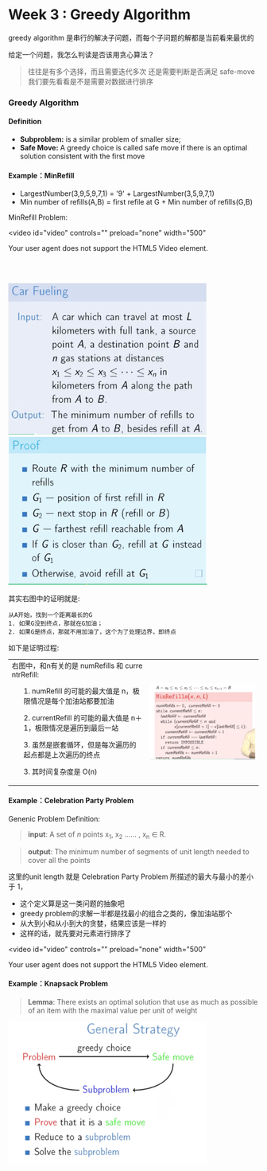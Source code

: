 Week 3  : Greedy Algorithm
======

greedy algorithm 是串行的解决子问题，而每个子问题的解都是当前看来最优的

给定一个问题，我怎么判读是否该用贪心算法？
> 往往是有多个选择，而且需要迭代多次
> 还是需要判断是否满足 safe-move
> 我们要先看看是不是需要对数据进行排序

### Greedy Algorithm
#### Definition

- **Subproblem:** is a similar problem of smaller size;
- **Safe Move:** A greedy choice is called safe move if there is an optimal solution consistent with the first move

#### Example：MinRefill

- LargestNumber(3,9,5,9,7,1) = '9' + LargestNumber(3,5,9,7,1)
- Min number of refills(A,B)  = first refile at G + Min number of refills(G,B) 

MinRefill Problem:

<video id="video" controls="" preload="none" width="500"
      <source id="mp4" src="videos/car_refill.mp4" type="video/mp4">
      <p>Your user agent does not support the HTML5 Video element.</p>
</video>

<br>
<br>

<img src="pics/QQ20160901-1@2x.png" alt="Drawing" style="width: 400px;"  /> <img src="pics/QQ20160901-0@2x.png" alt="Drawing" style="width: 400px;"  />


其实右图中的证明就是:
    
    从A开始，找到一个距离最长的G
    1. 如果G没到终点，那就在G加油；
    2. 如果G是终点，那就不用加油了，这个为了处理边界，即终点

如下是证明过程:

<table>
    <tr>
        <td>
            <div style="word-break:break-all;width: 400;" ">
            右图中，和n有关的是 numRefills 和 currentrRefill:
            <ol>1. numRefill 的可能的最大值是 n，极限情况是每个加油站都要加油</ol>
            <ol>2. currentRefill 的可能的最大值是 n＋1，极限情况是遍历到最后一站</ol>
            <ol>3. 虽然是嵌套循环，但是每次遍历的起点都是上次遍历的终点</ol>
            <ol>3. 其时间复杂度是 O(n)</ol>
            </div>
        </td>
        <td>
            <img src="pics/QQ20160902-0@2x.png" alt="Drawing" style="width: 400px;"  />
        </td>
    </tr>
</table>


#### Example：Celebration Party Problem

Genenic Problem Definition:

> **input**: A set of *n* points x<sub>1</sub>, x<sub>2</sub> ...... , x<sub>n</sub> ∈ R.

> **output**: The minimum number of segments of unit length needed to cover all the points

这里的unit length 就是 Celebration Party Problem 所描述的最大与最小的差小于 1，

- 这个定义算是这一类问题的抽象吧
- greedy problem的求解一半都是找最小的组合之类的，像加油站那个
- 从大到小和从小到大的贪婪，结果应该是一样的
- 这样的话，就先要对元素进行排序了

<video id="video" controls="" preload="none" width="500"
      <source id="mp4" src="videos/Analysis_and_Implementation_of_the_Efficient_Algorithm.mp4" type="video/mp4">
      <p>Your user agent does not support the HTML5 Video element.</p>
</video>


#### Example：Knapsack Problem

> **Lemma**: There exists an optimal solution that use as much as possible of an item with the maximal value per unit of weight


<img src="pics/QQ20160905-0@2x.png" alt="Drawing" style="width: 400px;"  />


